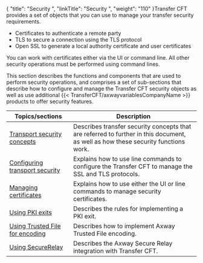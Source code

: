 {
    "title": "Security ",
    "linkTitle": "Security ",
    "weight": "110"
}Transfer CFT provides a set of objects that you can use to manage your
transfer security requirements.

- Certificates to
    authenticate a remote party
- TLS to secure
    a connection using the TLS protocol
- Open SSL to
    generate a local authority certificate and user certificates

You can work with certificates either via the UI or command line.
All other security operations must be performed using command lines.

This section describes the functions and components that are used to perform
security operations, and comprises a set of sub-sections that describe how to configure
and manage the Transfer CFT security objects as well as use additional {{< TransferCFT/axwayvariablesCompanyName  >}} products to offer security features.


| Topics/sections  | Description  |
| --- | --- |
| [Transport security concepts](transport_security_concepts_start_here) | Describes transfer security concepts that are referred to further in this document, as well as how these security functions work. |
| [Configuring transport security](configuring_transport_security_start_here#CFT_Configuration) | Explains how to use line commands to configure the Transfer CFT to manage the SSL and TLS protocols. |
| [Managing certificates](certificates#Managing%20certificates:%20Start%20here) | Explains how to use either the UI or line commands to manage security certificates. |
| [Using PKI exits](using_pki_exits_start_here#Using_PKI_exits__Start_here) | Describes the rules for implementing a PKI exit. |
| [Using Trusted File for encoding](tf_overview_cft)  | Describes how to implement Axway Trusted File encoding.  |
| [Using SecureRelay](sr_overview)  | Describes the Axway Secure Relay integration with Transfer CFT.  |

